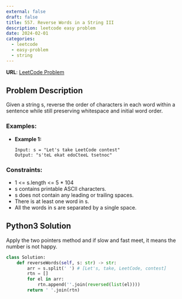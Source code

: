 ```yaml
---
external: false
draft: false
title: 557. Reverse Words in a String III
description: leetcode easy problem
date: 2024-02-01
categories:
  - leetcode
  - easy-problem
  - string
---
```


**URL**: [LeetCode Problem](https://leetcode.com/problems/reverse-words-in-a-string-iii)

## Problem Description

Given a string s, reverse the order of characters in each word within a sentence while still preserving whitespace and initial word order.

### Examples:

- **Example 1:**

  ```plaintext
  Input: s = "Let's take LeetCode contest"
  Output: "s'teL ekat edoCteeL tsetnoc"
  ```

### Constraints:

- 1 <= s.length <= 5 \* 104
- s contains printable ASCII characters.
- s does not contain any leading or trailing spaces.
- There is at least one word in s.
- All the words in s are separated by a single space.

## Python3 Solution

Apply the two pointers method and if slow and fast meet, it means the number is not happy.

```python
class Solution:
    def reverseWords(self, s: str) -> str:
        arr = s.split(' ') # [Let's, take, LeetCode, contest]
        rtn = []
        for el in arr:
            rtn.append(''.join(reversed(list(el))))
        return ' '.join(rtn)
```
